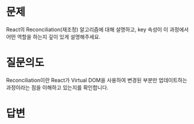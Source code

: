 # 문제
React의 Reconciliation(재조정) 알고리즘에 대해 설명하고, key 속성이 이 과정에서 어떤 역할을 하는지 깊이 있게 설명해주세요.

# 질문의도
Reconciliation이란 React가 Virtual DOM을 사용하여 변경된 부분만 업데이트하는 과정이라는 점을 이해하고 있는지를 확인합니다.

# 답변